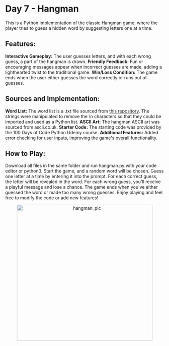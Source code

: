 # Day 7 - Hangman
This is a Python implementation of the classic Hangman game, where the player tries to guess a hidden word by suggesting letters one at a time.

## Features:
**Interactive Gameplay:** The user guesses letters, and with each wrong guess, a part of the hangman is drawn.
**Friendly Feedback:** Fun or encouraging messages appear when incorrect guesses are made, adding a lighthearted twist to the traditional game.
**Win/Loss Condition:** The game ends when the user either guesses the word correctly or runs out of guesses.

## Sources and Implementation:
**Word List:** The word list is a .txt file sourced from [this repository](https://github.com/Tom25/Hangman/blob/master/wordlist.txt). The strings were manipulated to remove the \n characters so that they could be imported and used as a Python list.
**ASCII Art:** The hangman ASCII art was sourced from ascii.co.uk.
**Starter Code:** The starting code was provided by the 100 Days of Code Python Udemy course.
**Additional Features:** Added error checking for user inputs, improving the game's overall functionality.

## How to Play:
Download all files in the same folder and run hangman.py with your code editor or python3. 
Start the game, and a random word will be chosen.
Guess one letter at a time by entering it into the prompt.
For each correct guess, the letter will be revealed in the word. For each wrong guess, you'll receive a playful message and lose a chance.
The game ends when you've either guessed the word or made too many wrong guesses.
Enjoy playing and feel free to modify the code or add new features!

<center>
<img width="431" alt="hangman_pic" src="https://github.com/user-attachments/assets/3f3e292c-cc71-4ca3-8a1c-8ab8e6bd3187">
</center>
